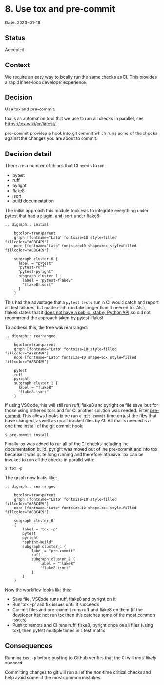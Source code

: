 # 8. Use tox and pre-commit

Date: 2023-01-18

## Status

Accepted

## Context

We require an easy way to locally run the same checks as CI. This provides a
rapid inner-loop developer experience.

## Decision

Use tox and pre-commit.

tox is an automation tool that we use to run all checks in parallel,
see <https://tox.wiki/en/latest/>.

pre-commit provides a hook into git commit which runs some of the checks
against the changes you are about to commit.

## Decision detail

There are a number of things that CI needs to run:

- pytest
- ruff
- pyright
- flake8
- isort
- build documentation

The initial approach this module took was to integrate everything
under pytest that had a plugin, and isort under flake8:

```{eval-rst}
.. digraph:: initial

    bgcolor=transparent
    graph [fontname="Lato" fontsize=10 style=filled fillcolor="#8BC4E9"]
    node [fontname="Lato" fontsize=10 shape=box style=filled fillcolor="#8BC4E9"]

    subgraph cluster_0 {
      label = "pytest"
      "pytest-ruff"
      "pytest-pyright"
      subgraph cluster_1 {
        label = "pytest-flake8"
        "flake8-isort"
      }
    }
```

This had the advantage that a `pytest tests` run in CI would catch and
report all test failures, but made each run take longer than it needed to. Also,
flake8 states that it [does not have a public, stable, Python API](https://flake8.pycqa.org/en/latest/user/python-api.html) so did not
recommend the approach taken by pytest-flake8.

To address this, the tree was rearranged:

```{eval-rst}
.. digraph:: rearranged

    bgcolor=transparent
    graph [fontname="Lato" fontsize=10 style=filled fillcolor="#8BC4E9"]
    node [fontname="Lato" fontsize=10 shape=box style=filled fillcolor="#8BC4E9"]

    pytest
    ruff
    pyright
    subgraph cluster_1 {
      label = "flake8"
      "flake8-isort"
    }
```

If using VSCode, this will still run ruff, flake8 and pyright on file save, but
for those using other editors and for CI another solution was needed. Enter
[pre-commit](https://pre-commit.com/). This allows hooks to be run at `git
commit` time on just the files that have changed, as well as on all tracked
files by CI. All that is needed is a one time install of the git commit hook:

```
$ pre-commit install
```

Finally tox was added to run all of the CI checks including
the documentation build. pyright was moved out of the pre-commit and into tox
because it was quite long running and
therefore intrusive. tox can be invoked to run all the checks in
parallel with:

```
$ tox -p
```

The graph now looks like:

```{eval-rst}
.. digraph:: rearranged

    bgcolor=transparent
    graph [fontname="Lato" fontsize=10 style=filled fillcolor="#8BC4E9"]
    node [fontname="Lato" fontsize=10 shape=box style=filled fillcolor="#8BC4E9"]

    subgraph cluster_0
    {
        label = "tox -p"
        pytest
        pyright
        "sphinx-build"
        subgraph cluster_1 {
            label = "pre-commit"
            ruff
            subgraph cluster_2 {
                label = "flake8"
                "flake8-isort"
            }
        }
    }
```

Now the workflow looks like this:

- Save file, VSCode runs ruff, flake8 and pyright on it
- Run 'tox -p' and fix issues until it succeeds
- Commit files and pre-commit runs ruff and flake8 on them (if the
  developer had not run tox then this catches some of the most common issues)
- Push to remote and CI runs ruff, flake8, pyright once on all files
  (using tox), then pytest multiple times in a test matrix

## Consequences

Running `tox -p` before pushing to GitHub verifies that the CI will *most
likely* succeed.

Committing changes to git will run all of the non-time critical checks and
help avoid some of the most common mistakes.
